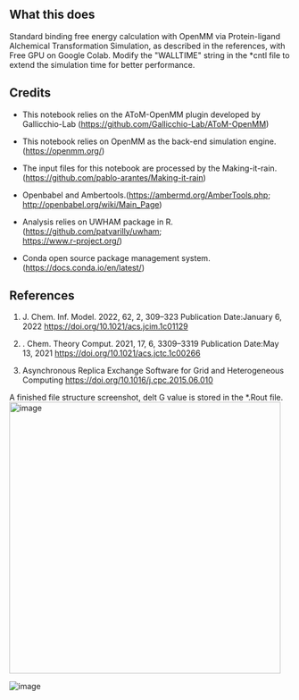 


## What this does

Standard binding free energy calculation with OpenMM via Protein-ligand Alchemical Transformation Simulation, as described in the references, with Free GPU on Google Colab. Modify the "WALLTIME" string in the *cntl file to extend the simulation time for better performance.

## Credits

*   This notebook relies on the AToM-OpenMM plugin developed by Gallicchio-Lab (https://github.com/Gallicchio-Lab/AToM-OpenMM)

*   This notebook relies on OpenMM as the back-end simulation engine. (https://openmm.org/)

*  The input files for this notebook are processed by the Making-it-rain. (https://github.com/pablo-arantes/Making-it-rain)
* Openbabel and Ambertools.(https://ambermd.org/AmberTools.php; http://openbabel.org/wiki/Main_Page)
*  Analysis relies on UWHAM package in R.(https://github.com/patvarilly/uwham;   
https://www.r-project.org/)

* Conda open source package management system. (https://docs.conda.io/en/latest/)

## References
1.  J. Chem. Inf. Model. 2022, 62, 2, 309–323
Publication Date:January 6, 2022
https://doi.org/10.1021/acs.jcim.1c01129

2.   . Chem. Theory Comput. 2021, 17, 6, 3309–3319
Publication Date:May 13, 2021
https://doi.org/10.1021/acs.jctc.1c00266
3.  Asynchronous Replica Exchange Software for Grid and Heterogeneous Computing https://doi.org/10.1016/j.cpc.2015.06.010 
 
A finished file structure screenshot, delt G value is stored in the *.Rout file.
<img width="486" alt="image" src="https://user-images.githubusercontent.com/75652473/184470279-35a99474-a426-4d1a-8294-e0dc4151f836.png">

![image](https://user-images.githubusercontent.com/75652473/184471805-cfaac80d-a15a-49ac-bfac-746afd76ae9c.png)

